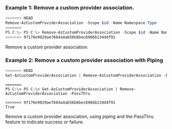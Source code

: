 ### Example 1: Remove a custom provider association.
```powershell
<<<<<<< HEAD
Remove-AzCustomProviderAssociation -Scope $id -Name Namespace.Type
=======
PS C:\> PS C:\> Remove-AzCustomProviderAssociation -Scope $id -Name Namespace.Type
>>>>>>> 97176e9029ae7684a4ab56b6bec6966b134d4f91
```

Remove a custom provider association.

### Example 2: Remove a custom provider association with Piping
```powershell
<<<<<<< HEAD
Get-AzCustomProviderAssociation | Remove-AzCustomProviderAssociation -PassThru
```

```output
=======
PS C:\> PS C:\> Get-AzCustomProviderAssociation | Remove-AzCustomProviderAssociation -PassThru

>>>>>>> 97176e9029ae7684a4ab56b6bec6966b134d4f91
True
```

Remove a custom provider association, using piping and the PassThru feature to indicate success or failure.

